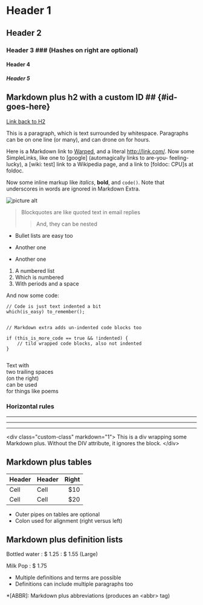# Header 1 #
## Header 2 ##
### Header 3 ###             (Hashes on right are optional)
#### Header 4 ####
##### Header 5 #####
 
## Markdown plus h2 with a custom ID ##         {#id-goes-here}
[Link back to H2](#id-goes-here)
 
This is a paragraph, which is text surrounded by whitespace. Paragraphs can be on one 
line (or many), and can drone on for hours.  
 
Here is a Markdown link to [Warped](http://warpedvisions.org), and a literal <http://link.com/>. 
Now some SimpleLinks, like one to &#91;google&#93; (automagically links to are-you-
feeling-lucky), a &#91;wiki: test&#93; link to a Wikipedia page, and a link to 
&#91;foldoc: CPU&#93;s at foldoc.  
 
Now some inline markup like _italics_,  **bold**, and `code()`. Note that underscores in 
words are ignored in Markdown Extra.
 
![picture alt](/images/photo.jpeg "Title is optional")     
 
> Blockquotes are like quoted text in email replies
>> And, they can be nested
 
* Bullet lists are easy too
- Another one
+ Another one
 
1. A numbered list
2. Which is numbered
3. With periods and a space
 
And now some code:
 
    // Code is just text indented a bit
    which(is_easy) to_remember();
 
~~~
 
// Markdown extra adds un-indented code blocks too
 
if (this_is_more_code == true && !indented) {
    // tild wrapped code blocks, also not indented
}
 
~~~
 
Text with  
two trailing spaces  
(on the right)  
can be used  
for things like poems  
 
### Horizontal rules
 
* * * *
****
--------------------------
 
 
&lt;div class="custom-class" markdown="1"&gt;
This is a div wrapping some Markdown plus.  Without the DIV attribute, it ignores the 
block. 
&lt;/div&gt;
 
## Markdown plus tables ##
 
| Header | Header | Right  |
| ------ | ------ | -----: |
|  Cell  |  Cell  |   $10  |
|  Cell  |  Cell  |   $20  |
 
* Outer pipes on tables are optional
* Colon used for alignment (right versus left)
 
## Markdown plus definition lists ##
 
Bottled water
: $ 1.25
: $ 1.55 (Large)
 
Milk
Pop
: $ 1.75
 
* Multiple definitions and terms are possible
* Definitions can include multiple paragraphs too
 
*[ABBR]: Markdown plus abbreviations (produces an &lt;abbr&gt; tag)
 
